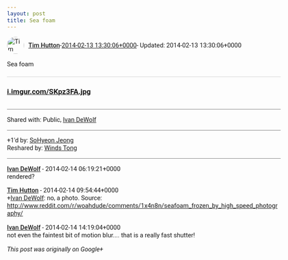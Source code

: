 ```yaml
---
layout: post
title: Sea foam
---
```


<html><head><meta charset="utf-8"><title>Sea foam</title><style>body {font: 11pt Roboto, Arial, sans-serif; max-width: 640px; margin: 24px;}.author-photo {border-radius: 50%; margin-right: 10px; width: 40px;}.author {font-weight: 500;}.main-content {margin: 15px 0 15px;}.post-title {font-weight: bold;}.location {display: block; margin-top: 15px;}.location img {float: left; margin-right: 5px; width: 20px;}.media-link {display: inline-block; max-width: 100%; vertical-align: top;}.media-link p {margin-top: 5px; max-height: 4em; overflow: scroll;}.media {max-height: 100vh; max-width: 100%;}.video-placeholder {background: black; display: flex; height: 300px; max-width: 100%; width: 640px;}.play-icon {border-bottom: 30px solid transparent; border-left: 50px solid white; border-top: 30px solid transparent; color: white; margin: auto;}.album {max-height: 800px; overflow: scroll; width: calc(100vw - 48px);}.album .media-link {margin-right: 5px; max-width: 250px;}.album .media {max-height: 250px;}.link-embed {border-top: 1px solid lightgrey; display: block; margin-top: 20px;}.link-embed img {max-width: 100%;}.inline-link-embed {display: block;}.inline-link-embed img {vertical-align: middle;}.link-title {display: inline-block; font-size: medium; font-weight: 300; padding-left: 1em;}.reshare-attribution {display: block; font-weight: bold; margin-bottom: 10px;}.poll-image {margin-bottom: 5px; max-height: 300px; max-width: 500px;}.poll-choice {align-items: center; display: flex; margin-bottom: 5px; max-width: 500px;}.poll-choice-percentage {background-color: lightblue; height: 100%; left: 0; position: absolute; z-index: -1;}.poll-choice-selected {margin-right: 5px;}.poll-choice-results {border: 1px solid lightgray; border-radius: 5px; display: flex; line-height: 40px; overflow: hidden; padding: 0 8px; position: relative;}.poll-choice-results, .poll-choice-description {flex-grow: 1; margin-right: 10px;}.poll-choice-image {width: 100%;}.poll-choice-image, .poll-choice-image img {max-height: 40px; max-width: 100px;}.poll-choice-votes {max-height: 100px; overflow: auto;}.plus-entity-embed {color: black; display: block; text-decoration: none;}.plus-entity-embed-cover-photo {max-height: 300px; max-width: 100%;}.plus-entity-embed-info {padding: 0 1em 1em;}.plus-entity-embed-info h2 {font-weight: 500; margin: 10px 0;}.plus-entity-embed-info p {font-size: small; margin: 0;}.collection-owner-avatar {border-radius: 50%; border: 2px solid white; height: 40px; margin-top: -22px;}.visibility {padding: 1em 0; border-top: 1px solid grey;}.post-activity {padding: 1em 0; border-top: 1px solid grey;}.comments {border-top: 1px solid gray; padding-top: 1em;}.comment + .comment {margin-top: 1em;}.comment .media-link, .comment .inline-link-embed {margin-top: 5px;}</style></head><body><div style="margin-bottom:1em;"><div style="display:flex; align-items:center"><img class="author-photo" src="https://lh4.googleusercontent.com/-epo4ZZKNqEw/AAAAAAAAAAI/AAAAAAAAVSU/qu3LpcHEnoQ/s64-c/photo.jpg" alt="Tim Hutton"><a href="https://plus.google.com/+TimHutton" target="_blank" class="author">Tim Hutton</a> - <a target="_blank" href="https://plus.google.com/+TimHutton/posts/HXSHyS4zzTX">2014-02-13 13:30:06+0000</a><span> - Updated: 2014-02-13 13:30:06+0000</span></div><div class="main-content">Sea foam</div><a href="http://i.imgur.com/SKpz3FA.jpg" target="_blank" class="link-embed"><h3>i.imgur.com/SKpz3FA.jpg</h3><img src="http://i.imgur.com/SKpz3FA.jpg" alt=""></a></div><div class="visibility">Shared with: Public, <a href="https://plus.google.com/110838538679766163715">Ivan DeWolf</a></div><div class="post-activity"><div class="plus-oners">+1'd by: <a href="https://plus.google.com/+SoHyeonJeong">SoHyeon Jeong</a></div><div class="resharers">Reshared by: <a href="https://plus.google.com/103615583671165865144">Winds Tong</a></div></div><div class="comments"><div class="comment"><a target="_blank" href="https://plus.google.com/110838538679766163715" class="author">Ivan DeWolf</a><span class="time"> - 2014-02-14 06:19:21+0000</span><div class="comment-content">rendered?</div></div><div class="comment"><a target="_blank" href="https://plus.google.com/+TimHutton" class="author">Tim Hutton</a><span class="time"> - 2014-02-14 09:54:44+0000</span><div class="comment-content"><span class="proflinkWrapper"><span class="proflinkPrefix">+</span><a class="proflink bidi_isolate" href="https://plus.google.com/110838538679766163715" oid="110838538679766163715" >Ivan DeWolf</a></span>: no, a photo. Source: <a rel="nofollow" target="_blank" href="http://www.reddit.com/r/woahdude/comments/1x4n8n/seafoam_frozen_by_high_speed_photography/" class="ot-anchor bidi_isolate" jslog="10929; track:click" dir="ltr">http://www.reddit.com/r/woahdude/comments/1x4n8n/seafoam_frozen_by_high_speed_photography/</a></div></div><div class="comment"><a target="_blank" href="https://plus.google.com/110838538679766163715" class="author">Ivan DeWolf</a><span class="time"> - 2014-02-14 14:19:04+0000</span><div class="comment-content">not even the faintest bit of motion blur.... that is a really fast shutter!</div></div></div></body></html>

<i>This post was originally on Google+</i>